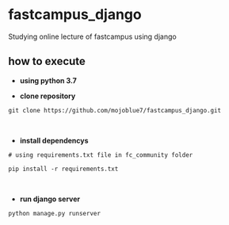 # fastcampus_django

Studying online lecture of fastcampus using django
<br/>

## how to execute

- **using python 3.7**

- **clone repository**

```
git clone https://github.com/mojoblue7/fastcampus_django.git
```

<br/>

- **install dependencys**

```
# using requirements.txt file in fc_community folder

pip install -r requirements.txt
```

<br/>

- **run django server**

```
python manage.py runserver
```
